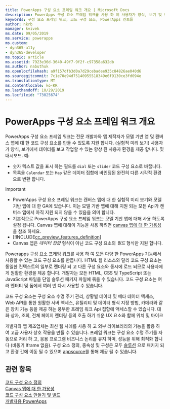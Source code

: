 ```yaml
---
title: PowerApps 구성 요소 프레임 워크 개요 | Microsoft Docs
description: PowerApps 구성 요소 프레임 워크를 사용 하 여 사용자가 양식, 보기 및 대시보드에서 데이터를 보고 작업할 수 있는 향상 된 환경을 제공 하는 코드 구성 요소를 만들 수 있습니다.
keywords: 구성 요소 프레임 워크, 코드 구성 요소, PowerApps 컨트롤
author: nkrb
manager: kvivek
ms.date: 09/05/2019
ms.service: powerapps
ms.custom:
- dyn365-a11y
- dyn365-developer
ms.topic: article
ms.assetid: 7923e36d-3640-49f7-9f2f-c97358a632db
ms.author: nabuthuk
ms.openlocfilehash: a9f157dfb3d0a7d29cebadee935c84826ae040d6
ms.sourcegitcommit: 7c1e70e94d75140955518349e6f9130ce3fd094e
ms.translationtype: MT
ms.contentlocale: ko-KR
ms.lasthandoff: 10/29/2019
ms.locfileid: "73025674"
---
```

# <a name="powerapps-component-framework-overview"></a>PowerApps 구성 요소 프레임 워크 개요

PowerApps 구성 요소 프레임 워크는 전문 개발자와 앱 제작자가 모델 기반 앱 및 캔버스 앱에 대 한 코드 구성 요소를 만들 수 있도록 지원 합니다. (실험적 미리 보기) 사용자가 양식, 보기에서 데이터를 보고 작업할 수 있는 향상 된 사용자 환경을 제공 합니다. 및 대시보드. 예:

- 숫자 텍스트 값을 표시 하는 필드를 `dial` 또는 `slider` 코드 구성 요소로 바꿉니다.
- 목록을 `Calendar` 또는 `Map` 같은 데이터 집합에 바인딩된 완전히 다른 시각적 환경으로 변환 합니다.

> [!IMPORTANT]
> - PowerApps 구성 요소 프레임 워크는 캔버스 앱에 대 한 실험적 미리 보기와 모델 기반 앱에 대 한 GA에 있습니다. 이는 모델 기반 앱에 대해 지원 되는 모든 Api가 캔버스 앱에서 아직 지원 되지 않을 수 있음을 의미 합니다.
> - 기본적으로 PowerApps 구성 요소 프레임 워크는 모델 기반 앱에 대해 사용 하도록 설정 됩니다. Canvas 앱에 대해이 기능을 사용 하려면 [canvas 앱에 대 한 가용성](component-framework-for-canvas-apps.md)을 참조 하세요.
> - [!INCLUDE[cc_preview_features_definition](../../includes/cc-preview-features-definition.md)]
> - Canvas 앱은 *데이터 집합* 형식이 아닌 코드 구성 요소의 *필드* 형식만 지원 합니다.


Powerapps 구성 요소 프레임 워크를 사용 하 여 모든 다양 한 PowerApps 기능에서 사용할 수 있는 코드 구성 요소를 만듭니다. HTML 웹 리소스와 달리 코드 구성 요소는 동일한 컨텍스트의 일부로 렌더링 되 고 다른 구성 요소와 동시에 로드 되므로 사용자에 게 원활한 환경을 제공 합니다. 개발자는 모든 HTML, CSS 및 TypeScript 또는 JavaScript 파일을 단일 솔루션 패키지 파일에 묶을 수 있습니다. 코드 구성 요소는 여러 엔터티 및 폼에서 여러 번 다시 사용할 수 있습니다.

코드 구성 요소는 구성 요소 수명 주기 관리, 상황별 데이터 및 메타 데이터 액세스, Web API를 통한 원활한 서버 액세스, 유틸리티 및 데이터 형식 지정 방법, 카메라와 같은 장치 기능 등을 제공 하는 풍부한 프레임 워크 Api 집합에 액세스할 수 있습니다. 대화 상자, 조회, 전체 페이지 렌더링 등의 호출 하기 쉬운 UX 요소와 함께 위치 및 마이크  

개발자와 앱 제조업체는 최신 웹 사례를 사용 하 고 외부 라이브러리의 기능을 활용 하 여 고급 사용자 상호 작용을 만들 수 있습니다. 프레임 워크는 구성 요소 수명 주기를 자동으로 처리 하 고, 응용 프로그램 비즈니스 논리를 유지 하며, 성능을 위해 최적화 합니다 (비동기 Iframe 없음). 구성 요소 정의, 종속성 및 구성은 모두 [솔루션](https://docs.microsoft.com/dynamics365/customer-engagement/customize/solutions-overview) 으로 패키지 되 고 환경 간에 이동 될 수 있으며 [appsource](https://appsource.microsoft.com/en-us/marketplace/apps?page=1&product=dynamics-365)를 통해 제공 될 수 있습니다.  

## <a name="related-topics"></a>관련 항목

[코드 구성 요소 정의](custom-controls-overview.md)<br/>
[Canvas 앱에 대 한 가용성](component-framework-for-canvas-apps.md)<br/>
[코드 구성 요소 만들기 및 빌드](create-custom-controls-using-pcf.md)<br/>
[개발자용 PowerApps](https://docs.microsoft.com/powerapps/#pivot=home&panel=developer)

